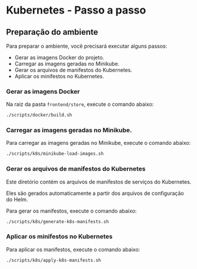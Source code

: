 # Kubernetes - Passo a passo

## Preparação do ambiente
Para preparar o ambiente, você precisará executar alguns passos:
- Gerar as imagens Docker do projeto.
- Carregar as imagens geradas no Minikube.
- Gerar os arquivos de manifestos do Kubernetes.
- Aplicar os minifestos no Kubernetes. 

### Gerar as imagens Docker
Na raiz da pasta `frontend/store`, execute o comando abaixo:

```bash
./scripts/docker/build.sh
``` 

### Carregar as imagens geradas no Minikube.
Para carregar as imagens geradas no Minikube, execute o comando abaixo:

```bash
./scripts/k8s/minikube-load-images.sh
```

### Gerar os arquivos de manifestos do Kubernetes
Este diretório contém os arquivos de manifestos de serviços do Kubernetes.

Eles são gerados automaticamente a partir dos arquivos de configuração do Helm.

Para gerar os manifestos, execute o comando abaixo:

```bash
./scripts/k8s/generate-k8s-manifests.sh
```

### Aplicar os minifestos no Kubernetes
Para aplicar os manifestos, execute o comando abaixo:

```bash
./scripts/k8s/apply-k8s-manifests.sh
```
